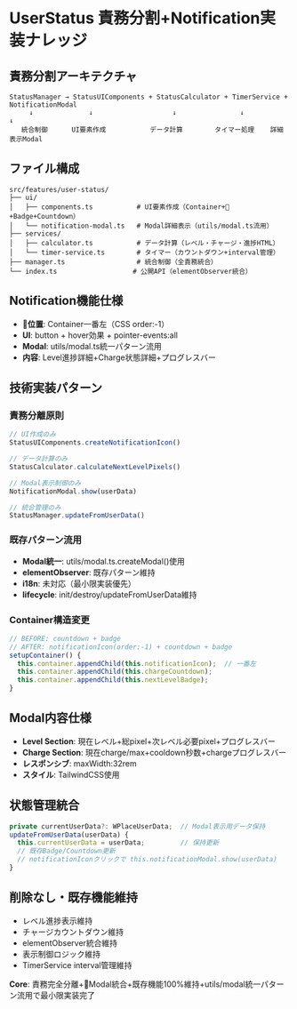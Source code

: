 # UserStatus 責務分割+Notification実装ナレッジ

## 責務分割アーキテクチャ
```
StatusManager → StatusUIComponents + StatusCalculator + TimerService + NotificationModal
     ↓              ↓                    ↓                ↓               ↓
   統合制御      UI要素作成           データ計算        タイマー処理    詳細表示Modal
```

## ファイル構成
```
src/features/user-status/
├── ui/
│   ├── components.ts           # UI要素作成（Container+🔔+Badge+Countdown）
│   └── notification-modal.ts   # Modal詳細表示（utils/modal.ts流用）
├── services/
│   ├── calculator.ts           # データ計算（レベル・チャージ・進捗HTML）
│   └── timer-service.ts        # タイマー（カウントダウン+interval管理）
├── manager.ts                  # 統合制御（全責務統合）
└── index.ts                   # 公開API（elementObserver統合）
```

## Notification機能仕様
- **🔔位置**: Container一番左（CSS order:-1）
- **UI**: button + hover効果 + pointer-events:all
- **Modal**: utils/modal.ts統一パターン流用
- **内容**: Level進捗詳細+Charge状態詳細+プログレスバー

## 技術実装パターン

### 責務分離原則
```typescript
// UI作成のみ
StatusUIComponents.createNotificationIcon()

// データ計算のみ  
StatusCalculator.calculateNextLevelPixels()

// Modal表示制御のみ
NotificationModal.show(userData)

// 統合管理のみ
StatusManager.updateFromUserData()
```

### 既存パターン流用
- **Modal統一**: utils/modal.ts.createModal()使用
- **elementObserver**: 既存パターン維持
- **i18n**: 未対応（最小限実装優先）
- **lifecycle**: init/destroy/updateFromUserData維持

### Container構造変更
```typescript
// BEFORE: countdown + badge
// AFTER: notificationIcon(order:-1) + countdown + badge
setupContainer() {
  this.container.appendChild(this.notificationIcon);  // 一番左
  this.container.appendChild(this.chargeCountdown);
  this.container.appendChild(this.nextLevelBadge);
}
```

## Modal内容仕様
- **Level Section**: 現在レベル+総pixel+次レベル必要pixel+プログレスバー
- **Charge Section**: 現在charge/max+cooldown秒数+chargeプログレスバー
- **レスポンシブ**: maxWidth:32rem
- **スタイル**: TailwindCSS使用

## 状態管理統合
```typescript
private currentUserData?: WPlaceUserData;  // Modal表示用データ保持
updateFromUserData(userData) {
  this.currentUserData = userData;         // 保持更新
  // 既存Badge/Countdown更新
  // notificationIconクリックで this.notificationModal.show(userData)
}
```

## 削除なし・既存機能維持
- レベル進捗表示維持
- チャージカウントダウン維持  
- elementObserver統合維持
- 表示制御ロジック維持
- TimerService interval管理維持

**Core**: 責務完全分離+🔔Modal統合+既存機能100%維持+utils/modal統一パターン流用で最小限実装完了